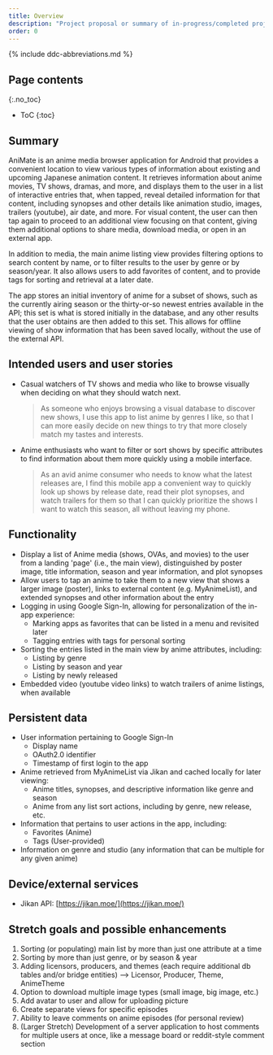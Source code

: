 ```yaml
---
title: Overview
description: "Project proposal or summary of in-progress/completed project."
order: 0
---
```


{% include ddc-abbreviations.md %}

## Page contents
{:.no_toc}

- ToC
{:toc}

## Summary

AniMate is an anime media browser application for Android that provides a 
convenient location to view various types of information about existing and
upcoming Japanese animation content. It retrieves information about anime movies, 
TV shows, dramas, and more, and displays them to the user in a list of
interactive entries that, when tapped, reveal detailed information for that 
content, including synopses and other details like animation studio, images, 
trailers (youtube), air date, and more. For visual content, the user can then
tap again to proceed to an additional view focusing on that content, giving
them additional options to share media, download media, or open in an external 
app. 

In addition to media, the main anime listing view provides filtering options
to search content by name, or to filter results to the user by genre or by 
season/year. It also allows users to add favorites of content, and to provide
tags for sorting and retrieval at a later date.

The app stores an initial inventory of anime for a subset of shows, such as the 
currently airing season or the thirty-or-so newest entries available in the API; 
this set is what is stored initially in the database, and any other results that 
the user obtains are then added to this set. This allows for offline viewing of 
show information that has been saved locally, without the use of the external API.


## Intended users and user stories

* Casual watchers of TV shows and media who like to browse visually when deciding 
on what they should watch next.

    > As someone who enjoys browsing a visual database to discover new shows, I 
use this app to list anime by genres I like, so that I can more easily decide on 
new things to try that more closely match my tastes and interests.
  
* Anime enthusiasts who want to filter or sort shows by specific attributes to find 
information about them more quickly using a mobile interface.

    > As an avid anime consumer who needs to know what the latest releases are, I
find this mobile app a convenient way to quickly look up shows by release date, 
read their plot synopses, and watch trailers for them so that I can quickly 
prioritize the shows I want to watch this season, all without leaving my phone.

## Functionality

* Display a list of Anime media (shows, OVAs, and movies) to the user from a
landing 'page' (i.e., the main view), distinguished by poster image, title 
information, season and year information, and plot synopses
* Allow users to tap an anime to take them to a new view that shows a larger
image (poster), links to external content (e.g. MyAnimeList), and extended
synopses and other information about the entry
* Logging in using Google Sign-In, allowing for personalization of the in-app 
experience:
    * Marking apps as favorites that can be listed in a menu and revisited later
    * Tagging entries with tags for personal sorting
* Sorting the entries listed in the main view by anime attributes, including:
    * Listing by genre
    * Listing by season and year
    * Listing by newly released
* Embedded video (youtube video links) to watch trailers of anime listings, when
available


## Persistent data
  
* User information pertaining to Google Sign-In
    * Display name
    * OAuth2.0 identifier
    * Timestamp of first login to the app
* Anime retrieved from MyAnimeList via Jikan and cached locally for later viewing:
    * Anime titles, synopses, and descriptive information like genre and season
    * Anime from any list sort actions, including by genre, new release, etc.
* Information that pertains to user actions in the app, including:
    * Favorites (Anime)
    * Tags (User-provided)
* Information on genre and studio (any information that can be multiple for any
given anime)

    
## Device/external services

* Jikan API: [https://jikan.moe/](https://jikan.moe/)

## Stretch goals and possible enhancements 

1. Sorting (or populating) main list by more than just one attribute at a time
2. Sorting by more than just genre, or by season & year
3. Adding licensors, producers, and themes (each require additional db tables and/or bridge entities)
   --> Licensor, Producer, Theme, AnimeTheme
4. Option to download multiple image types (small image, big image, etc.)
5. Add avatar to user and allow for uploading picture
6. Create separate views for specific episodes
7. Ability to leave comments on anime episodes (for personal review)
8. (Larger Stretch) Development of a server application to host comments for 
multiple users at once, like a message board or reddit-style comment section